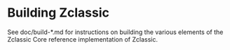 Building Zclassic
================

See doc/build-*.md for instructions on building the various
elements of the Zclassic Core reference implementation of Zclassic.

